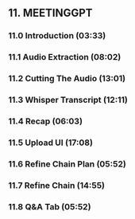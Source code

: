 ## 11. MEETINGGPT

### 11.0 Introduction (03:33)

### 11.1 Audio Extraction (08:02)

### 11.2 Cutting The Audio (13:01)

### 11.3 Whisper Transcript (12:11)

### 11.4 Recap (06:03)

### 11.5 Upload UI (17:08)

### 11.6 Refine Chain Plan (05:52)

### 11.7 Refine Chain (14:55)

### 11.8 Q&A Tab (05:52)
